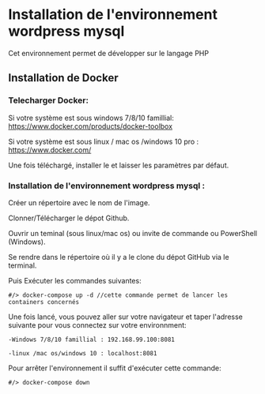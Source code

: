 # Installation de l'environnement wordpress mysql

Cet environnement permet de développer sur le langage PHP

## Installation de Docker


### Telecharger Docker:

  Si votre système est sous windows 7/8/10 famillial: https://www.docker.com/products/docker-toolbox
  
  Si votre système est sous linux / mac os /windows 10 pro : https://www.docker.com/
  
  Une fois téléchargé, installer le et laisser les paramètres par défaut.
  
### Installation de l'environnement wordpress mysql :
  
  Créer un répertoire avec le nom de l'image.
  
  Clonner/Télécharger le dépot Github.
  
  Ouvrir un teminal (sous linux/mac os) ou invite de commande ou PowerShell (Windows).
  
  Se rendre dans le répertoire où il y a le clone du dépot GitHub via le terminal.
  
  Puis Exécuter les commandes suivantes:
  
  ```
  #/> docker-compose up -d //cette commande permet de lancer les containers concernés
  ```
  
  Une fois lancé, vous pouvez aller sur votre navigateur et taper l'adresse suivante pour vous connectez sur votre environnment:
  
    -Windows 7/8/10 famillial : 192.168.99.100:8081
    
    -linux /mac os/windows 10 : localhost:8081
  
  
  Pour arrêter l'environnement il suffit d'exécuter cette commande:
  
  ```
  #/> docker-compose down
  ```
